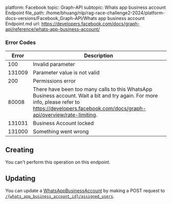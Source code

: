 platform: Facebook
topic: Graph-API
subtopic: Whats app business account Endpoint
file_path: /home/bhuang/nlp/rag-race-challenge2-2024/platform-docs-versions/Facebook_Graph-API/Whats app business account Endpoint.md
url: https://developers.facebook.com/docs/graph-api/reference/whats-app-business-account/

### Error Codes

| Error | Description |
| --- | --- |
| 100 | Invalid parameter |
| 131009 | Parameter value is not valid |
| 200 | Permissions error |
| 80008 | There have been too many calls to this WhatsApp Business account. Wait a bit and try again. For more info, please refer to https://developers.facebook.com/docs/graph-api/overview/rate-limiting. |
| 131031 | Business Account locked |
| 131000 | Something went wrong |

## Creating

You can't perform this operation on this endpoint.

## Updating

You can update a [WhatsAppBusinessAccount](https://developers.facebook.com/docs/graph-api/reference/whats-app-business-account/) by making a POST request to [`/{whats_app_business_account_id}/assigned_users`](https://developers.facebook.com/docs/graph-api/reference/whats-app-business-account/assigned_users/).